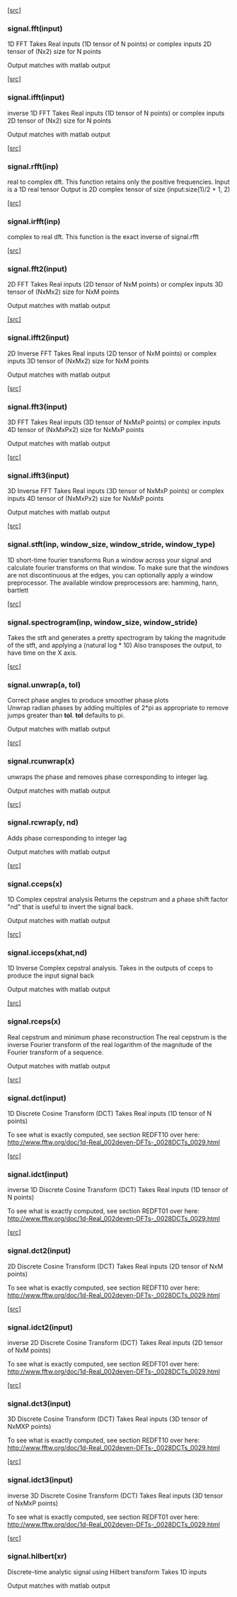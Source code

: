 
<a class="entityLink" href="https://github.com/https://github.com/soumith/torch-signal//blob/f0f4285e55970a38a04d6cf28bc2868e9a3fe619/init.lua#L42">[src]</a>
<a name="signal.fft"></a>
### signal.fft(input) ###

1D FFT
   Takes Real inputs (1D tensor of N points)
   or complex inputs 2D tensor of (Nx2) size for N points
   
   Output matches with matlab output

<a class="entityLink" href="https://github.com/https://github.com/soumith/torch-signal//blob/f0f4285e55970a38a04d6cf28bc2868e9a3fe619/init.lua#L53">[src]</a>
<a name="signal.ifft"></a>
### signal.ifft(input) ###

inverse 1D FFT
   Takes Real inputs (1D tensor of N points)
   or complex inputs 2D tensor of (Nx2) size for N points

   Output matches with matlab output

<a class="entityLink" href="https://github.com/https://github.com/soumith/torch-signal//blob/f0f4285e55970a38a04d6cf28bc2868e9a3fe619/init.lua#L63">[src]</a>
<a name="signal.rfft"></a>
### signal.rfft(inp) ###

real to complex dft.
   This function retains only the positive frequencies.
   Input is a 1D real tensor
   Output is 2D complex tensor of size (input:size(1)/2 + 1, 2)

<a class="entityLink" href="https://github.com/https://github.com/soumith/torch-signal//blob/f0f4285e55970a38a04d6cf28bc2868e9a3fe619/init.lua#L87">[src]</a>
<a name="signal.irfft"></a>
### signal.irfft(inp) ###

complex to real dft. This function is the exact inverse of signal.rfft

<a class="entityLink" href="https://github.com/https://github.com/soumith/torch-signal//blob/f0f4285e55970a38a04d6cf28bc2868e9a3fe619/init.lua#L145">[src]</a>
<a name="signal.fft2"></a>
### signal.fft2(input) ###

2D FFT
   Takes Real inputs (2D tensor of NxM points)
   or complex inputs 3D tensor of (NxMx2) size for NxM points

   Output matches with matlab output

<a class="entityLink" href="https://github.com/https://github.com/soumith/torch-signal//blob/f0f4285e55970a38a04d6cf28bc2868e9a3fe619/init.lua#L156">[src]</a>
<a name="signal.ifft2"></a>
### signal.ifft2(input) ###

2D Inverse FFT
   Takes Real inputs (2D tensor of NxM points)
   or complex inputs 3D tensor of (NxMx2) size for NxM points

   Output matches with matlab output

<a class="entityLink" href="https://github.com/https://github.com/soumith/torch-signal//blob/f0f4285e55970a38a04d6cf28bc2868e9a3fe619/init.lua#L197">[src]</a>
<a name="signal.fft3"></a>
### signal.fft3(input) ###

3D FFT
   Takes Real inputs (3D tensor of NxMxP points)
   or complex inputs 4D tensor of (NxMxPx2) size for NxMxP points

   Output matches with matlab output

<a class="entityLink" href="https://github.com/https://github.com/soumith/torch-signal//blob/f0f4285e55970a38a04d6cf28bc2868e9a3fe619/init.lua#L208">[src]</a>
<a name="signal.ifft3"></a>
### signal.ifft3(input) ###

3D Inverse FFT
   Takes Real inputs (3D tensor of NxMxP points)
   or complex inputs 4D tensor of (NxMxPx2) size for NxMxP points

   Output matches with matlab output

<a class="entityLink" href="https://github.com/https://github.com/soumith/torch-signal//blob/f0f4285e55970a38a04d6cf28bc2868e9a3fe619/init.lua#L240">[src]</a>
<a name="signal.stft"></a>
### signal.stft(inp, window_size, window_stride, window_type) ###

1D short-time fourier transforms
   Run a window across your signal and calculate fourier transforms on that window.
   To make sure that the windows are not discontinuous at the edges, you can optionally apply a window preprocessor.
   The available window preprocessors are: hamming, hann, bartlett

<a class="entityLink" href="https://github.com/https://github.com/soumith/torch-signal//blob/f0f4285e55970a38a04d6cf28bc2868e9a3fe619/init.lua#L266">[src]</a>
<a name="signal.spectrogram"></a>
### signal.spectrogram(inp, window_size, window_stride) ###

Takes the stft and generates a pretty spectrogram by
   taking the magnitude of the stft, and applying a (natural log * 10)
   Also transposes the output, to have time on the X axis.

<a class="entityLink" href="https://github.com/https://github.com/soumith/torch-signal//blob/f0f4285e55970a38a04d6cf28bc2868e9a3fe619/init.lua#L288">[src]</a>
<a name="signal.unwrap"></a>
### signal.unwrap(a, tol) ###

Correct phase angles to produce smoother phase plots   
   Unwrap radian phases by adding multiples of 2*pi as appropriate to
   remove jumps greater than **tol**. **tol** defaults to pi.   

   Output matches with matlab output

<a class="entityLink" href="https://github.com/https://github.com/soumith/torch-signal//blob/f0f4285e55970a38a04d6cf28bc2868e9a3fe619/init.lua#L315">[src]</a>
<a name="signal.rcunwrap"></a>
### signal.rcunwrap(x) ###

unwraps the phase and removes phase corresponding to integer lag.

   Output matches with matlab output

<a class="entityLink" href="https://github.com/https://github.com/soumith/torch-signal//blob/f0f4285e55970a38a04d6cf28bc2868e9a3fe619/init.lua#L334">[src]</a>
<a name="signal.rcwrap"></a>
### signal.rcwrap(y, nd) ###

Adds phase corresponding to integer lag

   Output matches with matlab output

<a class="entityLink" href="https://github.com/https://github.com/soumith/torch-signal//blob/f0f4285e55970a38a04d6cf28bc2868e9a3fe619/init.lua#L358">[src]</a>
<a name="signal.cceps"></a>
### signal.cceps(x) ###

1D Complex cepstral analysis
   Returns the cepstrum and a phase shift factor "nd" that is useful to invert the signal back.

   Output matches with matlab output

<a class="entityLink" href="https://github.com/https://github.com/soumith/torch-signal//blob/f0f4285e55970a38a04d6cf28bc2868e9a3fe619/init.lua#L383">[src]</a>
<a name="signal.icceps"></a>
### signal.icceps(xhat,nd) ###

1D Inverse Complex cepstral analysis.
   Takes in the outputs of cceps to produce the input signal back

   Output matches with matlab output

<a class="entityLink" href="https://github.com/https://github.com/soumith/torch-signal//blob/f0f4285e55970a38a04d6cf28bc2868e9a3fe619/init.lua#L402">[src]</a>
<a name="signal.rceps"></a>
### signal.rceps(x) ###

Real cepstrum and minimum phase reconstruction
   The real cepstrum is the inverse Fourier transform of the real logarithm of the magnitude of the Fourier transform of a sequence.

   Output matches with matlab output

<a class="entityLink" href="https://github.com/https://github.com/soumith/torch-signal//blob/f0f4285e55970a38a04d6cf28bc2868e9a3fe619/init.lua#L446">[src]</a>
<a name="signal.dct"></a>
### signal.dct(input) ###

1D Discrete Cosine Transform (DCT)
   Takes Real inputs (1D tensor of N points)

   To see what is exactly computed, see section REDFT10 over here: 
   http://www.fftw.org/doc/1d-Real_002deven-DFTs-_0028DCTs_0029.html

<a class="entityLink" href="https://github.com/https://github.com/soumith/torch-signal//blob/f0f4285e55970a38a04d6cf28bc2868e9a3fe619/init.lua#L457">[src]</a>
<a name="signal.idct"></a>
### signal.idct(input) ###

inverse 1D Discrete Cosine Transform (DCT)
   Takes Real inputs (1D tensor of N points)

   To see what is exactly computed, see section REDFT01 over here: 
   http://www.fftw.org/doc/1d-Real_002deven-DFTs-_0028DCTs_0029.html

<a class="entityLink" href="https://github.com/https://github.com/soumith/torch-signal//blob/f0f4285e55970a38a04d6cf28bc2868e9a3fe619/init.lua#L496">[src]</a>
<a name="signal.dct2"></a>
### signal.dct2(input) ###

2D Discrete Cosine Transform (DCT)
   Takes Real inputs (2D tensor of NxM points)

   To see what is exactly computed, see section REDFT10 over here: 
   http://www.fftw.org/doc/1d-Real_002deven-DFTs-_0028DCTs_0029.html

<a class="entityLink" href="https://github.com/https://github.com/soumith/torch-signal//blob/f0f4285e55970a38a04d6cf28bc2868e9a3fe619/init.lua#L507">[src]</a>
<a name="signal.idct2"></a>
### signal.idct2(input) ###

inverse 2D Discrete Cosine Transform (DCT)
   Takes Real inputs (2D tensor of NxM points)

   To see what is exactly computed, see section REDFT01 over here: 
   http://www.fftw.org/doc/1d-Real_002deven-DFTs-_0028DCTs_0029.html

<a class="entityLink" href="https://github.com/https://github.com/soumith/torch-signal//blob/f0f4285e55970a38a04d6cf28bc2868e9a3fe619/init.lua#L548">[src]</a>
<a name="signal.dct3"></a>
### signal.dct3(input) ###

3D Discrete Cosine Transform (DCT)
   Takes Real inputs (3D tensor of NxMXP points)

   To see what is exactly computed, see section REDFT10 over here: 
   http://www.fftw.org/doc/1d-Real_002deven-DFTs-_0028DCTs_0029.html

<a class="entityLink" href="https://github.com/https://github.com/soumith/torch-signal//blob/f0f4285e55970a38a04d6cf28bc2868e9a3fe619/init.lua#L559">[src]</a>
<a name="signal.idct3"></a>
### signal.idct3(input) ###

inverse 3D Discrete Cosine Transform (DCT)
   Takes Real inputs (3D tensor of NxMxP points)

   To see what is exactly computed, see section REDFT01 over here: 
   http://www.fftw.org/doc/1d-Real_002deven-DFTs-_0028DCTs_0029.html

<a class="entityLink" href="https://github.com/https://github.com/soumith/torch-signal//blob/f0f4285e55970a38a04d6cf28bc2868e9a3fe619/init.lua#L569">[src]</a>
<a name="signal.hilbert"></a>
### signal.hilbert(xr) ###

Discrete-time analytic signal using Hilbert transform
   Takes 1D inputs

   Output matches with matlab output
